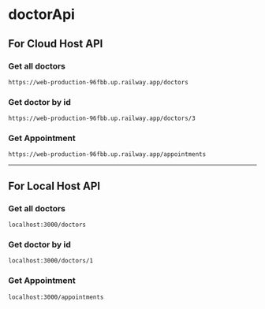 # doctorApi


## For Cloud Host API

### Get all doctors

    https://web-production-96fbb.up.railway.app/doctors


### Get doctor by id

    https://web-production-96fbb.up.railway.app/doctors/3

### Get Appointment

    https://web-production-96fbb.up.railway.app/appointments



-----

## For Local Host API

### Get all doctors

    localhost:3000/doctors


### Get doctor by id

    localhost:3000/doctors/1


### Get Appointment

    localhost:3000/appointments


